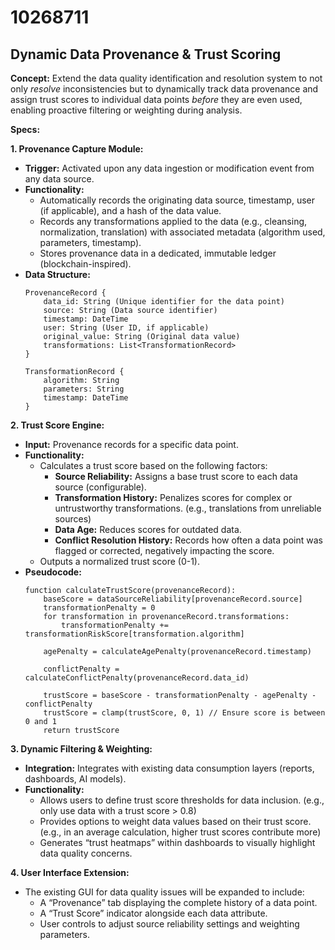 # 10268711

## Dynamic Data Provenance & Trust Scoring

**Concept:** Extend the data quality identification and resolution system to not only *resolve* inconsistencies but to dynamically track data provenance and assign trust scores to individual data points *before* they are even used, enabling proactive filtering or weighting during analysis.

**Specs:**

**1. Provenance Capture Module:**

*   **Trigger:** Activated upon any data ingestion or modification event from any data source.
*   **Functionality:**
    *   Automatically records the originating data source, timestamp, user (if applicable), and a hash of the data value.
    *   Records any transformations applied to the data (e.g., cleansing, normalization, translation) with associated metadata (algorithm used, parameters, timestamp).
    *   Stores provenance data in a dedicated, immutable ledger (blockchain-inspired).
*   **Data Structure:**
    ```
    ProvenanceRecord {
        data_id: String (Unique identifier for the data point)
        source: String (Data source identifier)
        timestamp: DateTime
        user: String (User ID, if applicable)
        original_value: String (Original data value)
        transformations: List<TransformationRecord>
    }

    TransformationRecord {
        algorithm: String
        parameters: String
        timestamp: DateTime
    }
    ```

**2. Trust Score Engine:**

*   **Input:** Provenance records for a specific data point.
*   **Functionality:**
    *   Calculates a trust score based on the following factors:
        *   **Source Reliability:** Assigns a base trust score to each data source (configurable).
        *   **Transformation History:** Penalizes scores for complex or untrustworthy transformations. (e.g., translations from unreliable sources)
        *   **Data Age:** Reduces scores for outdated data.
        *   **Conflict Resolution History:** Records how often a data point was flagged or corrected, negatively impacting the score.
    *   Outputs a normalized trust score (0-1).
*   **Pseudocode:**
    ```
    function calculateTrustScore(provenanceRecord):
        baseScore = dataSourceReliability[provenanceRecord.source]
        transformationPenalty = 0
        for transformation in provenanceRecord.transformations:
            transformationPenalty += transformationRiskScore[transformation.algorithm]

        agePenalty = calculateAgePenalty(provenanceRecord.timestamp)

        conflictPenalty = calculateConflictPenalty(provenanceRecord.data_id)

        trustScore = baseScore - transformationPenalty - agePenalty - conflictPenalty
        trustScore = clamp(trustScore, 0, 1) // Ensure score is between 0 and 1
        return trustScore
    ```

**3.  Dynamic Filtering & Weighting:**

*   **Integration:**  Integrates with existing data consumption layers (reports, dashboards, AI models).
*   **Functionality:**
    *   Allows users to define trust score thresholds for data inclusion. (e.g., only use data with a trust score > 0.8)
    *   Provides options to weight data values based on their trust score. (e.g., in an average calculation, higher trust scores contribute more)
    *   Generates “trust heatmaps” within dashboards to visually highlight data quality concerns.

**4. User Interface Extension:**

*   The existing GUI for data quality issues will be expanded to include:
    *   A “Provenance” tab displaying the complete history of a data point.
    *   A “Trust Score” indicator alongside each data attribute.
    *   User controls to adjust source reliability settings and weighting parameters.